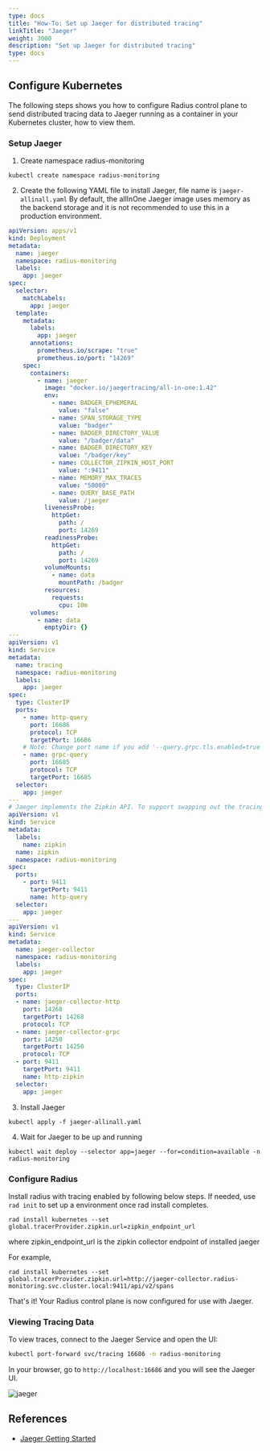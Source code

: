 ```yaml
---
type: docs
title: "How-To: Set up Jaeger for distributed tracing"
linkTitle: "Jaeger"
weight: 3000
description: "Set up Jaeger for distributed tracing"
type: docs
---
```

## Configure Kubernetes
The following steps shows you how to configure Radius control plane to send distributed tracing data to Jaeger running as a container in your Kubernetes cluster, how to view them.

### Setup Jaeger

1. Create namespace radius-monitoring
```
kubectl create namespace radius-monitoring
```

2. Create the following YAML file to install Jaeger, file name is `jaeger-allinall.yaml`
By default, the allInOne Jaeger image uses memory as the backend storage and it is not recommended to use this in a production environment.

```yaml
apiVersion: apps/v1
kind: Deployment
metadata:
  name: jaeger
  namespace: radius-monitoring
  labels:
    app: jaeger
spec:
  selector:
    matchLabels:
      app: jaeger
  template:
    metadata:
      labels:
        app: jaeger
      annotations:
        prometheus.io/scrape: "true"
        prometheus.io/port: "14269"
    spec:
      containers:
        - name: jaeger
          image: "docker.io/jaegertracing/all-in-one:1.42"
          env:
            - name: BADGER_EPHEMERAL
              value: "false"
            - name: SPAN_STORAGE_TYPE
              value: "badger"
            - name: BADGER_DIRECTORY_VALUE
              value: "/badger/data"
            - name: BADGER_DIRECTORY_KEY
              value: "/badger/key"
            - name: COLLECTOR_ZIPKIN_HOST_PORT
              value: ":9411"
            - name: MEMORY_MAX_TRACES
              value: "50000"
            - name: QUERY_BASE_PATH
              value: /jaeger
          livenessProbe:
            httpGet:
              path: /
              port: 14269
          readinessProbe:
            httpGet:
              path: /
              port: 14269
          volumeMounts:
            - name: data
              mountPath: /badger
          resources:
            requests:
              cpu: 10m
      volumes:
        - name: data
          emptyDir: {}
---
apiVersion: v1
kind: Service
metadata:
  name: tracing
  namespace: radius-monitoring
  labels:
    app: jaeger
spec:
  type: ClusterIP
  ports:
    - name: http-query
      port: 16686
      protocol: TCP
      targetPort: 16686
    # Note: Change port name if you add '--query.grpc.tls.enabled=true'
    - name: grpc-query
      port: 16685
      protocol: TCP
      targetPort: 16685
  selector:
    app: jaeger
---
# Jaeger implements the Zipkin API. To support swapping out the tracing backend, we use a Service named Zipkin.
apiVersion: v1
kind: Service
metadata:
  labels:
    name: zipkin
  name: zipkin
  namespace: radius-monitoring
spec:
  ports:
    - port: 9411
      targetPort: 9411
      name: http-query
  selector:
    app: jaeger
---
apiVersion: v1
kind: Service
metadata:
  name: jaeger-collector
  namespace: radius-monitoring
  labels:
    app: jaeger
spec:
  type: ClusterIP
  ports:
  - name: jaeger-collector-http
    port: 14268
    targetPort: 14268
    protocol: TCP
  - name: jaeger-collector-grpc
    port: 14250
    targetPort: 14250
    protocol: TCP
  - port: 9411
    targetPort: 9411
    name: http-zipkin
  selector:
    app: jaeger
```

3. Install Jaeger
```
kubectl apply -f jaeger-allinall.yaml
```

4. Wait for Jaeger to be up and running
```
kubectl wait deploy --selector app=jaeger --for=condition=available -n radius-monitoring
```

### Configure Radius

Install radius with tracing enabled by following below steps.  If needed, use `rad init` to set up a environment once rad install completes. 

```
rad install kubernetes --set  global.tracerProvider.zipkin.url=zipkin_endpoint_url
```
where zipkin_endpoint_url is the zipkin collector endpoint of installed jaeger

For example, 
```
rad install kubernetes --set  global.tracerProvider.zipkin.url=http://jaeger-collector.radius-monitoring.svc.cluster.local:9411/api/v2/spans
```

That's it! Your Radius control plane is now configured for use with Jaeger.

### Viewing Tracing Data

To view traces, connect to the Jaeger Service and open the UI:

```bash
kubectl port-forward svc/tracing 16686 -n radius-monitoring 
```

In your browser, go to `http://localhost:16686` and you will see the Jaeger UI.

![jaeger](/jaeger_ui.png)

## References
- [Jaeger Getting Started](https://www.jaegertracing.io/docs/1.21/getting-started/#all-in-one)